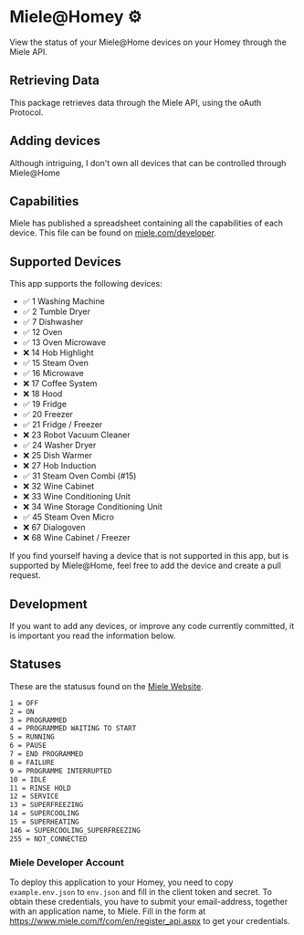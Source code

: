 # Miele@Homey ⚙️

View the status of your Miele@Home devices on your Homey through the Miele API.

## Retrieving Data
This package retrieves data through the Miele API, using the oAuth Protocol.

## Adding devices
Although intriguing, I don't own all devices that can be controlled through Miele@Home

## Capabilities
Miele has published a spreadsheet containing all the capabilities of each device. This file can be found on [miele.com/developer](https://www.miele.com/developer/assets/API_V1.x.x_capabilities_by_device.pdf).

## Supported Devices
This app supports the following devices:

- ✅ 1 Washing Machine
- ✅ 2 Tumble Dryer
- ✅ 7 Dishwasher
- ✅ 12 Oven
- ✅ 13 Oven Microwave
- ❌ 14 Hob Highlight
- ✅ 15 Steam Oven
- ✅ 16 Microwave
- ❌ 17 Coffee System
- ❌ 18 Hood
- ✅ 19 Fridge
- ✅ 20 Freezer
- ✅ 21 Fridge / Freezer
- ❌ 23 Robot Vacuum Cleaner
- ✅ 24 Washer Dryer
- ❌ 25 Dish Warmer
- ❌ 27 Hob Induction
- ✅ 31 Steam Oven Combi (#15)
- ❌ 32 Wine Cabinet
- ❌ 33 Wine Conditioning Unit
- ❌ 34 Wine Storage Conditioning Unit
- ✅ 45 Steam Oven Micro
- ❌ 67 Dialogoven
- ❌ 68 Wine Cabinet / Freezer

If you find yourself having a device that is not supported in this app, but is supported by Miele@Home, feel free to add the device and create a pull request.

## Development
If you want to add any devices, or improve any code currently committed, it is important you read the information below.

## Statuses
These are the statusus found on the [Miele Website](https://www.miele.com/developer/swagger-ui/swagger.html#/Information/get_devices__deviceId__state).

```txt
1 = OFF
2 = ON
3 = PROGRAMMED
4 = PROGRAMMED WAITING TO START
5 = RUNNING
6 = PAUSE
7 = END PROGRAMMED
8 = FAILURE
9 = PROGRAMME INTERRUPTED
10 = IDLE
11 = RINSE HOLD
12 = SERVICE
13 = SUPERFREEZING
14 = SUPERCOOLING
15 = SUPERHEATING
146 = SUPERCOOLING_SUPERFREEZING
255 = NOT_CONNECTED
```

### Miele Developer Account
To deploy this application to your Homey, you need to copy `example.env.json` to `env.json` and fill in the client token and secret. To obtain these credentials, you have to submit your email-address, together with an application name, to Miele. Fill in the form at https://www.miele.com/f/com/en/register_api.aspx to get your credentials.
